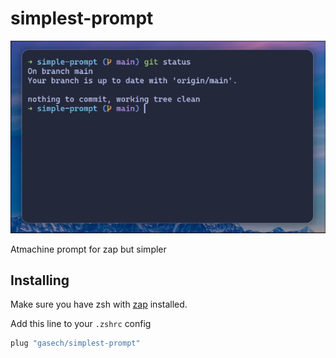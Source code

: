 # simplest-prompt

![preview](./images/screenshot.png) 

Atmachine prompt for zap but simpler

## Installing

Make sure you have zsh with [zap](https://github.com/zap-zsh/zap) installed.

Add this line to your `.zshrc` config

```sh
plug "gasech/simplest-prompt"
```
